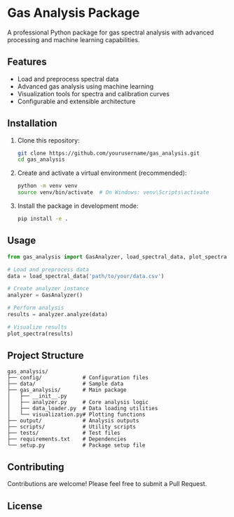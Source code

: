 # Gas Analysis Package

A professional Python package for gas spectral analysis with advanced processing and machine learning capabilities.

## Features

- Load and preprocess spectral data
- Advanced gas analysis using machine learning
- Visualization tools for spectra and calibration curves
- Configurable and extensible architecture

## Installation

1. Clone this repository:
   ```bash
   git clone https://github.com/yourusername/gas_analysis.git
   cd gas_analysis
   ```

2. Create and activate a virtual environment (recommended):
   ```bash
   python -m venv venv
   source venv/bin/activate  # On Windows: venv\Scripts\activate
   ```

3. Install the package in development mode:
   ```bash
   pip install -e .
   ```

## Usage

```python
from gas_analysis import GasAnalyzer, load_spectral_data, plot_spectra

# Load and preprocess data
data = load_spectral_data('path/to/your/data.csv')

# Create analyzer instance
analyzer = GasAnalyzer()

# Perform analysis
results = analyzer.analyze(data)

# Visualize results
plot_spectra(results)
```

## Project Structure

```
gas_analysis/
├── config/             # Configuration files
├── data/               # Sample data
├── gas_analysis/       # Main package
│   ├── __init__.py
│   ├── analyzer.py     # Core analysis logic
│   ├── data_loader.py  # Data loading utilities
│   └── visualization.py# Plotting functions
├── output/             # Analysis outputs
├── scripts/            # Utility scripts
├── tests/              # Test files
├── requirements.txt    # Dependencies
└── setup.py            # Package setup file
```

## Contributing

Contributions are welcome! Please feel free to submit a Pull Request.

## License

